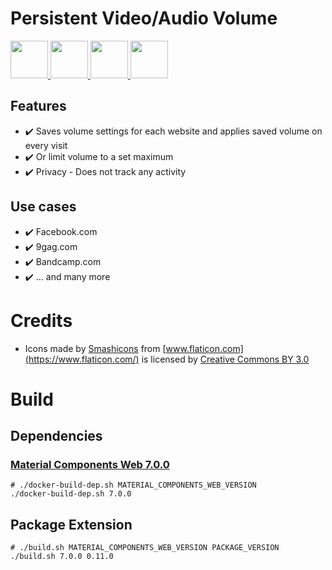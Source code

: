# Persistent Video/Audio Volume

<a href="https://chrome.google.com/webstore/detail/persistent-video-volume/ppoliijncpdcgddmfibmgnjhegceaadj" target="_blank">
    <img src="https://storage.googleapis.com/chrome-gcs-uploader.appspot.com/image/WlD8wC6g8khYWPJUsQceQkhXSlv1/mPGKYBIR2uCP0ApchDXE.png" height="60px"/>
</a>
<a href="https://addons.mozilla.org/firefox/addon/persistent-video-audio-volume/?src=external-github" target="_blank">
    <img src="https://blog.mozilla.org/addons/files/2015/11/get-the-addon.png" height="60px"/>
</a>
<a href="https://chrome.google.com/webstore/detail/persistent-video-volume/ppoliijncpdcgddmfibmgnjhegceaadj" target="_blank">
    <img src="https://github.com/puddingspudding/persistent-video-volume/raw/release-0.11.0/brave-logotype-full-color.png" height="60px"/>
</a>
<a href="https://microsoftedge.microsoft.com/addons/detail/persistent-videoaudio-vo/libkaafmkldioiebcmafnpjfinafjlfk" target="_blank">
    <img src="https://img-prod-cms-rt-microsoft-com.akamaized.net/cms/api/am/imageFileData/RE1Mu3b?ver=5c31" height="60px" />
</a>

## Features

- :heavy_check_mark: Saves volume settings for each website and applies saved volume on every visit
- :heavy_check_mark: Or limit volume to a set maximum
- :heavy_check_mark: Privacy - Does not track any activity

## Use cases

- :heavy_check_mark: Facebook.com
- :heavy_check_mark: 9gag.com
- :heavy_check_mark: Bandcamp.com
- :heavy_check_mark: ... and many more

# Credits

- Icons made by [Smashicons](https://www.flaticon.com/authors/smashicons) from [www.flaticon.com](https://www.flaticon.com/) is licensed by [Creative Commons BY 3.0](http://creativecommons.org/licenses/by/3.0/)


# Build

## Dependencies

### [Material Components Web 7.0.0](https://github.com/material-components/material-components-web/archive/v7.0.0.zip)

```
# ./docker-build-dep.sh MATERIAL_COMPONENTS_WEB_VERSION 
./docker-build-dep.sh 7.0.0
```

## Package Extension

```
# ./build.sh MATERIAL_COMPONENTS_WEB_VERSION PACKAGE_VERSION 
./build.sh 7.0.0 0.11.0
```

